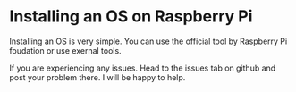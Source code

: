 # Installing an OS on Raspberry Pi
Installing an OS is very simple. You can use the official tool by Raspberry Pi foudation or use exernal tools.

If you are experiencing any issues. Head to the issues tab on github and post your problem there. I will be happy to help.